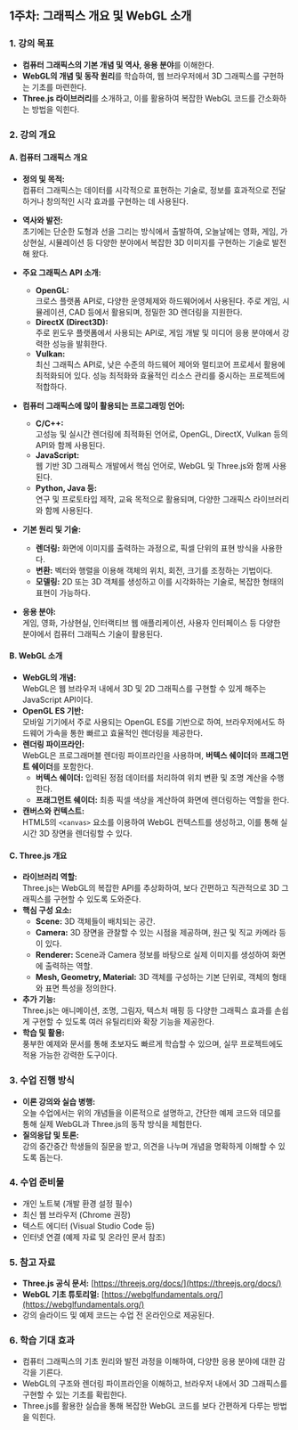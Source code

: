 ## 1주차: 그래픽스 개요 및 WebGL 소개

### 1. 강의 목표
- **컴퓨터 그래픽스의 기본 개념 및 역사, 응용 분야**를 이해한다.
- **WebGL의 개념 및 동작 원리**를 학습하여, 웹 브라우저에서 3D 그래픽스를 구현하는 기초를 마련한다.
- **Three.js 라이브러리**를 소개하고, 이를 활용하여 복잡한 WebGL 코드를 간소화하는 방법을 익힌다.

### 2. 강의 개요

#### A. 컴퓨터 그래픽스 개요
- **정의 및 목적:**  
  컴퓨터 그래픽스는 데이터를 시각적으로 표현하는 기술로, 정보를 효과적으로 전달하거나 창의적인 시각 효과를 구현하는 데 사용된다.

- **역사와 발전:**  
  초기에는 단순한 도형과 선을 그리는 방식에서 출발하여, 오늘날에는 영화, 게임, 가상현실, 시뮬레이션 등 다양한 분야에서 복잡한 3D 이미지를 구현하는 기술로 발전해 왔다.

- **주요 그래픽스 API 소개:**  
  - **OpenGL:**  
    크로스 플랫폼 API로, 다양한 운영체제와 하드웨어에서 사용된다. 주로 게임, 시뮬레이션, CAD 등에서 활용되며, 정밀한 3D 렌더링을 지원한다.
  - **DirectX (Direct3D):**  
    주로 윈도우 플랫폼에서 사용되는 API로, 게임 개발 및 미디어 응용 분야에서 강력한 성능을 발휘한다.
  - **Vulkan:**  
    최신 그래픽스 API로, 낮은 수준의 하드웨어 제어와 멀티코어 프로세서 활용에 최적화되어 있다. 성능 최적화와 효율적인 리소스 관리를 중시하는 프로젝트에 적합하다.

- **컴퓨터 그래픽스에 많이 활용되는 프로그래밍 언어:**  
  - **C/C++:**  
    고성능 및 실시간 렌더링에 최적화된 언어로, OpenGL, DirectX, Vulkan 등의 API와 함께 사용된다.
  - **JavaScript:**  
    웹 기반 3D 그래픽스 개발에서 핵심 언어로, WebGL 및 Three.js와 함께 사용된다.
  - **Python, Java 등:**  
    연구 및 프로토타입 제작, 교육 목적으로 활용되며, 다양한 그래픽스 라이브러리와 함께 사용된다.

- **기본 원리 및 기술:**  
  - **렌더링:** 화면에 이미지를 출력하는 과정으로, 픽셀 단위의 표현 방식을 사용한다.
  - **변환:** 벡터와 행렬을 이용해 객체의 위치, 회전, 크기를 조정하는 기법이다.
  - **모델링:** 2D 또는 3D 객체를 생성하고 이를 시각화하는 기술로, 복잡한 형태의 표현이 가능하다.

- **응용 분야:**  
  게임, 영화, 가상현실, 인터랙티브 웹 애플리케이션, 사용자 인터페이스 등 다양한 분야에서 컴퓨터 그래픽스 기술이 활용된다.

#### B. WebGL 소개
- **WebGL의 개념:**  
  WebGL은 웹 브라우저 내에서 3D 및 2D 그래픽스를 구현할 수 있게 해주는 JavaScript API이다.
- **OpenGL ES 기반:**  
  모바일 기기에서 주로 사용되는 OpenGL ES를 기반으로 하여, 브라우저에서도 하드웨어 가속을 통한 빠르고 효율적인 렌더링을 제공한다.
- **렌더링 파이프라인:**  
  WebGL은 프로그래머블 렌더링 파이프라인을 사용하며, **버텍스 쉐이더**와 **프래그먼트 쉐이더**를 포함한다.
  - **버텍스 쉐이더:** 입력된 정점 데이터를 처리하여 위치 변환 및 조명 계산을 수행한다.
  - **프래그먼트 쉐이더:** 최종 픽셀 색상을 계산하여 화면에 렌더링하는 역할을 한다.
- **캔버스와 컨텍스트:**  
  HTML5의 `<canvas>` 요소를 이용하여 WebGL 컨텍스트를 생성하고, 이를 통해 실시간 3D 장면을 렌더링할 수 있다.

#### C. Three.js 개요
- **라이브러리 역할:**  
  Three.js는 WebGL의 복잡한 API를 추상화하여, 보다 간편하고 직관적으로 3D 그래픽스를 구현할 수 있도록 도와준다.
- **핵심 구성 요소:**  
  - **Scene:** 3D 객체들이 배치되는 공간.
  - **Camera:** 3D 장면을 관찰할 수 있는 시점을 제공하며, 원근 및 직교 카메라 등이 있다.
  - **Renderer:** Scene과 Camera 정보를 바탕으로 실제 이미지를 생성하여 화면에 출력하는 역할.
  - **Mesh, Geometry, Material:** 3D 객체를 구성하는 기본 단위로, 객체의 형태와 표면 특성을 정의한다.
- **추가 기능:**  
  Three.js는 애니메이션, 조명, 그림자, 텍스처 매핑 등 다양한 그래픽스 효과를 손쉽게 구현할 수 있도록 여러 유틸리티와 확장 기능을 제공한다.
- **학습 및 활용:**  
  풍부한 예제와 문서를 통해 초보자도 빠르게 학습할 수 있으며, 실무 프로젝트에도 적용 가능한 강력한 도구이다.

### 3. 수업 진행 방식
- **이론 강의와 실습 병행:**  
  오늘 수업에서는 위의 개념들을 이론적으로 설명하고, 간단한 예제 코드와 데모를 통해 실제 WebGL과 Three.js의 동작 방식을 체험한다.
- **질의응답 및 토론:**  
  강의 중간중간 학생들의 질문을 받고, 의견을 나누며 개념을 명확하게 이해할 수 있도록 돕는다.

### 4. 수업 준비물
- 개인 노트북 (개발 환경 설정 필수)
- 최신 웹 브라우저 (Chrome 권장)
- 텍스트 에디터 (Visual Studio Code 등)
- 인터넷 연결 (예제 자료 및 온라인 문서 참조)

### 5. 참고 자료
- **Three.js 공식 문서:** [https://threejs.org/docs/](https://threejs.org/docs/)
- **WebGL 기초 튜토리얼:** [https://webglfundamentals.org/](https://webglfundamentals.org/)
- 강의 슬라이드 및 예제 코드는 수업 전 온라인으로 제공된다.

### 6. 학습 기대 효과
- 컴퓨터 그래픽스의 기초 원리와 발전 과정을 이해하여, 다양한 응용 분야에 대한 감각을 기른다.
- WebGL의 구조와 렌더링 파이프라인을 이해하고, 브라우저 내에서 3D 그래픽스를 구현할 수 있는 기초를 확립한다.
- Three.js를 활용한 실습을 통해 복잡한 WebGL 코드를 보다 간편하게 다루는 방법을 익힌다.
